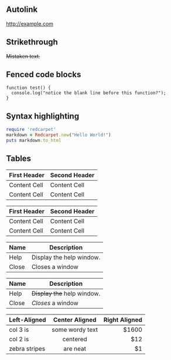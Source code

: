 ## Autolink

http://example.com

## Strikethrough

~~Mistaken text.~~

## Fenced code blocks

```
function test() {
  console.log("notice the blank line before this function?");
}
```

## Syntax highlighting

```ruby
require 'redcarpet'
markdown = Redcarpet.new("Hello World!")
puts markdown.to_html
```

## Tables

First Header  | Second Header
------------- | -------------
Content Cell  | Content Cell
Content Cell  | Content Cell

| First Header  | Second Header |
| ------------- | ------------- |
| Content Cell  | Content Cell  |
| Content Cell  | Content Cell  |

| Name | Description          |
| ------------- | ----------- |
| Help      | Display the help window.|
| Close     | Closes a window     |

| Name | Description          |
| ------------- | ----------- |
| Help      | ~~Display the~~ help window.|
| Close     | _Closes_ a window     |

| Left-Aligned  | Center Aligned  | Right Aligned |
| :------------ |:---------------:| -----:|
| col 3 is      | some wordy text | $1600 |
| col 2 is      | centered        |   $12 |
| zebra stripes | are neat        |    $1 |




